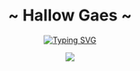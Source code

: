 <body>
  <center>
    <h1 align="center">~ Hallow Gaes ~ </h1>
    <p align="center">
<a href="https://git.io/typing-svg"><img src="https://readme-typing-svg.herokuapp.com?font=Architects+Daughter&size=30&pause=1000&color=F70000&center=true&vCenter=true&multiline=true&width=435&height=86&lines=Ini+Giru+(kali);Apa+Coba" alt="Typing SVG" /></a>
    </p>
    <p>
        <a href="https://github.com/itsGiru"><img src="https://cardivo.vercel.app/api?name=Giru&description=Hi,%20I'm%20Giru%20and%20I%20love%20Ngombe%20Kopi&image=https://telegra.ph/file/4d86fea528c4173ce6065.jpg/revision/latest?cb=20200606024545&usqp=CAU&usqp=CAU&backgroundColor=%23ecf0f1&instagram=itsgildass&github=itsGiru&pattern=leaf&colorPattern=%23eaeaea" /><a>
    </p>
  </center>
</body>
<!--
**itsGiru/itsGiru** is a ✨ _special_ ✨ repository because its `README.md` (this file) appears on your GitHub profile.

Here are some ideas to get you started:

- 🔭 I’m currently working on ...
- 🌱 I’m currently learning ...
- 👯 I’m looking to collaborate on ...
- 🤔 I’m looking for help with ...
- 💬 Ask me about ...
- 📫 How to reach me: ...
- 😄 Pronouns: ...
- ⚡ Fun fact: ...
-->
